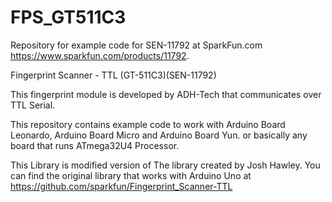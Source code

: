 # FPS_GT511C3
Repository for example code for SEN-11792 at SparkFun.com https://www.sparkfun.com/products/11792.


Fingerprint Scanner - TTL (GT-511C3)(SEN-11792)

This fingerprint module is developed by ADH-Tech that communicates over TTL Serial.

This repository contains example code to work with  Arduino Board Leonardo, Arduino Board Micro and Arduino Board Yun.
or basically any board that runs ATmega32U4 Processor.

This Library is modified version of The library created by Josh Hawley. 
You can find the original library that works with Arduino Uno at https://github.com/sparkfun/Fingerprint_Scanner-TTL


